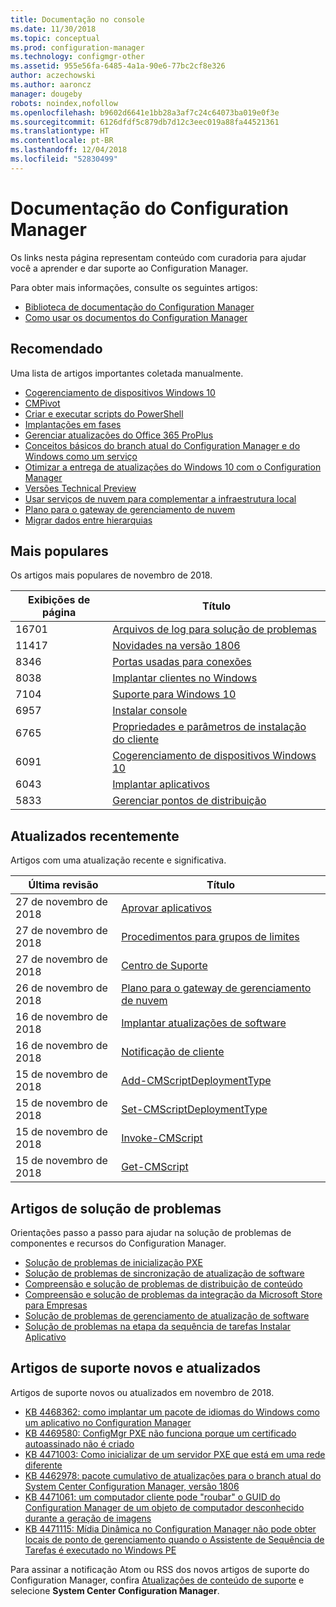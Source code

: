 ```yaml
---
title: Documentação no console
ms.date: 11/30/2018
ms.topic: conceptual
ms.prod: configuration-manager
ms.technology: configmgr-other
ms.assetid: 955e56fa-6485-4a1a-90e6-77bc2cf8e326
author: aczechowski
ms.author: aaroncz
manager: dougeby
robots: noindex,nofollow
ms.openlocfilehash: b9602d6641e1bb28a3af7c24c64073ba019e0f3e
ms.sourcegitcommit: 6126dfdf5c879db7d12c3eec019a88fa44521361
ms.translationtype: HT
ms.contentlocale: pt-BR
ms.lasthandoff: 12/04/2018
ms.locfileid: "52830499"
---
```

<!-- 
- Feature 1357546
- This page displays in-console, under the Community workspace, Documentation node. 
- Don't use any relative links; must be full https://docs.microsoft.com and language neutral
- Process: https://microsoft.sharepoint.com/teams/ConfigMgr/Documents/ContentPub/Data%20collection%20process%20for%20Feature%201357546%20In-console%20documentation.docx?web=1
-->


# <a name="configuration-manager-documentation"></a>Documentação do Configuration Manager
Os links nesta página representam conteúdo com curadoria para ajudar você a aprender e dar suporte ao Configuration Manager. 

Para obter mais informações, consulte os seguintes artigos:
- [Biblioteca de documentação do Configuration Manager](https://docs.microsoft.com/sccm)  
- [Como usar os documentos do Configuration Manager](https://docs.microsoft.com/sccm/core/understand/use-docs)



## <a name="recommended"></a>Recomendado 
Uma lista de artigos importantes coletada manualmente.

- [Cogerenciamento de dispositivos Windows 10](https://docs.microsoft.com/sccm/core/clients/manage/co-management-overview)  
- [CMPivot](https://docs.microsoft.com/sccm/core/servers/manage/cmpivot)  
- [Criar e executar scripts do PowerShell](https://docs.microsoft.com/sccm/apps/deploy-use/create-deploy-scripts)  
- [Implantações em fases](https://docs.microsoft.com/sccm/osd/deploy-use/create-phased-deployment-for-task-sequence)  
- [Gerenciar atualizações do Office 365 ProPlus](https://docs.microsoft.com/sccm/sum/deploy-use/manage-office-365-proplus-updates)  
- [Conceitos básicos do branch atual do Configuration Manager e do Windows como um serviço](https://docs.microsoft.com/sccm/core/understand/configuration-manager-and-windows-as-service)
- [Otimizar a entrega de atualizações do Windows 10 com o Configuration Manager](https://docs.microsoft.com/sccm/sum/deploy-use/optimize-windows-10-update-delivery)
- [Versões Technical Preview](https://docs.microsoft.com/sccm/core/get-started/technical-preview)
- [Usar serviços de nuvem para complementar a infraestrutura local](https://docs.microsoft.com/sccm/core/understand/use-cloud-services)
- [Plano para o gateway de gerenciamento de nuvem](https://docs.microsoft.com/sccm/core/clients/manage/plan-cloud-management-gateway)
- [Migrar dados entre hierarquias](https://docs.microsoft.com/sccm/core/migration/migrate-data-between-hierarchies)



## <a name="trending"></a>Mais populares
Os artigos mais populares de novembro de 2018.

 | Exibições de página | Título | 
 |------------|-------| 
 | 16701 | [Arquivos de log para solução de problemas](https://docs.microsoft.com/sccm/core/plan-design/hierarchy/log-files) | 
 | 11417 | [Novidades na versão 1806](https://docs.microsoft.com/sccm/core/plan-design/changes/whats-new-in-version-1806) | 
 | 8346 | [Portas usadas para conexões](https://docs.microsoft.com/sccm/core/plan-design/hierarchy/ports) | 
 | 8038 | [Implantar clientes no Windows](https://docs.microsoft.com/sccm/core/clients/deploy/deploy-clients-to-windows-computers) | 
 | 7104 | [Suporte para Windows 10](https://docs.microsoft.com/sccm/core/plan-design/configs/support-for-windows-10) | 
 | 6957 | [Instalar console](https://docs.microsoft.com/sccm/core/servers/deploy/install/install-consoles) | 
 | 6765 | [Propriedades e parâmetros de instalação do cliente](https://docs.microsoft.com/sccm/core/clients/deploy/about-client-installation-properties) | 
 | 6091 | [Cogerenciamento de dispositivos Windows 10](https://docs.microsoft.com/sccm/core/clients/manage/co-management-overview) | 
 | 6043 | [Implantar aplicativos](https://docs.microsoft.com/sccm/apps/deploy-use/deploy-applications) | 
 | 5833 | [Gerenciar pontos de distribuição](https://docs.microsoft.com/sccm/core/servers/deploy/configure/install-and-configure-distribution-points) | 



## <a name="recently-updated"></a>Atualizados recentemente
Artigos com uma atualização recente e significativa.

 | Última revisão | Título | 
 |---------------|-------|
 | 27 de novembro de 2018 | [Aprovar aplicativos](https://docs.microsoft.com/sccm/apps/deploy-use/app-approval) | 
 | 27 de novembro de 2018 | [Procedimentos para grupos de limites](https://docs.microsoft.com/sccm/core/servers/deploy/configure/boundary-group-procedures) | 
 | 27 de novembro de 2018 | [Centro de Suporte](https://docs.microsoft.com/sccm/core/support/support-center) | 
 | 26 de novembro de 2018 | [Plano para o gateway de gerenciamento de nuvem](https://docs.microsoft.com/sccm/core/clients/manage/cmg/plan-cloud-management-gateway) | 
 | 16 de novembro de 2018 | [Implantar atualizações de software](https://docs.microsoft.com/sccm/sum/deploy-use/deploy-software-updates) | 
 | 16 de novembro de 2018 | [Notificação de cliente](https://docs.microsoft.com/sccm/core/clients/manage/client-notification) | 
 | 15 de novembro de 2018 | [Add-CMScriptDeploymentType](https://docs.microsoft.com/powershell/module/configurationmanager/add-cmscriptdeploymenttype) | 
 | 15 de novembro de 2018 | [Set-CMScriptDeploymentType](https://docs.microsoft.com/powershell/module/configurationmanager/set-cmscriptdeploymenttype) | 
 | 15 de novembro de 2018 | [Invoke-CMScript](https://docs.microsoft.com/powershell/module/configurationmanager/invoke-cmscript) | 
 | 15 de novembro de 2018 | [Get-CMScript](https://docs.microsoft.com/powershell/module/configurationmanager/get-cmscript) | 



## <a name="troubleshooting-articles"></a>Artigos de solução de problemas
Orientações passo a passo para ajudar na solução de problemas de componentes e recursos do Configuration Manager.

- [Solução de problemas de inicialização PXE](https://support.microsoft.com/help/10082)
- [Solução de problemas de sincronização de atualização de software](https://support.microsoft.com/help/10059)
- [Compreensão e solução de problemas de distribuição de conteúdo](https://support.microsoft.com/help/4000401)
- [Compreensão e solução de problemas da integração da Microsoft Store para Empresas](https://support.microsoft.com/help/4010214)
- [Solução de problemas de gerenciamento de atualização de software](https://support.microsoft.com/help/10680)
- [Solução de problemas na etapa da sequência de tarefas Instalar Aplicativo](https://support.microsoft.com/help/18408/)



## <a name="new-and-updated-support-articles"></a>Artigos de suporte novos e atualizados
Artigos de suporte novos ou atualizados em novembro de 2018.

- [KB 4468362: como implantar um pacote de idiomas do Windows como um aplicativo no Configuration Manager](https://support.microsoft.com/help/4468362)
- [KB 4469580: ConfigMgr PXE não funciona porque um certificado autoassinado não é criado](https://support.microsoft.com/help/4469580/)
- [KB 4471003: Como inicializar de um servidor PXE que está em uma rede diferente](https://support.microsoft.com/help/4471003)
- [KB 4462978: pacote cumulativo de atualizações para o branch atual do System Center Configuration Manager, versão 1806](https://support.microsoft.com/help/4462978)
- [KB 4471061: um computador cliente pode "roubar" o GUID do Configuration Manager de um objeto de computador desconhecido durante a geração de imagens](https://support.microsoft.com/help/4471061)
- [KB 4471115: Mídia Dinâmica no Configuration Manager não pode obter locais de ponto de gerenciamento quando o Assistente de Sequência de Tarefas é executado no Windows PE](https://support.microsoft.com/help/4471115)


Para assinar a notificação Atom ou RSS dos novos artigos de suporte do Configuration Manager, confira [Atualizações de conteúdo de suporte](https://support.microsoft.com/help/4089498/) e selecione **System Center Configuration Manager**.  
